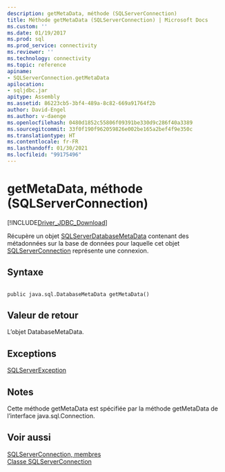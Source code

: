 ```yaml
---
description: getMetaData, méthode (SQLServerConnection)
title: Méthode getMetaData (SQLServerConnection) | Microsoft Docs
ms.custom: ''
ms.date: 01/19/2017
ms.prod: sql
ms.prod_service: connectivity
ms.reviewer: ''
ms.technology: connectivity
ms.topic: reference
apiname:
- SQLServerConnection.getMetaData
apilocation:
- sqljdbc.jar
apitype: Assembly
ms.assetid: 86223cb5-3bf4-489a-8c82-669a91764f2b
author: David-Engel
ms.author: v-daenge
ms.openlocfilehash: 0480d1852c55806f09391be330d9c286f40a3389
ms.sourcegitcommit: 33f0f190f962059826e002be165a2bef4f9e350c
ms.translationtype: HT
ms.contentlocale: fr-FR
ms.lasthandoff: 01/30/2021
ms.locfileid: "99175496"
---
```

# <a name="getmetadata-method-sqlserverconnection"></a>getMetaData, méthode (SQLServerConnection)
[!INCLUDE[Driver_JDBC_Download](../../../includes/driver_jdbc_download.md)]

  Récupère un objet [SQLServerDatabaseMetaData](../../../connect/jdbc/reference/sqlserverdatabasemetadata-class.md) contenant des métadonnées sur la base de données pour laquelle cet objet [SQLServerConnection](../../../connect/jdbc/reference/sqlserverconnection-class.md) représente une connexion.  
  
## <a name="syntax"></a>Syntaxe  
  
```  
  
public java.sql.DatabaseMetaData getMetaData()  
```  
  
## <a name="return-value"></a>Valeur de retour  
 L’objet DatabaseMetaData.  
  
## <a name="exceptions"></a>Exceptions  
 [SQLServerException](../../../connect/jdbc/reference/sqlserverexception-class.md)  
  
## <a name="remarks"></a>Notes  
 Cette méthode getMetaData est spécifiée par la méthode getMetaData de l’interface java.sql.Connection.  
  
## <a name="see-also"></a>Voir aussi  
 [SQLServerConnection, membres](../../../connect/jdbc/reference/sqlserverconnection-members.md)   
 [Classe SQLServerConnection](../../../connect/jdbc/reference/sqlserverconnection-class.md)  
  
  
